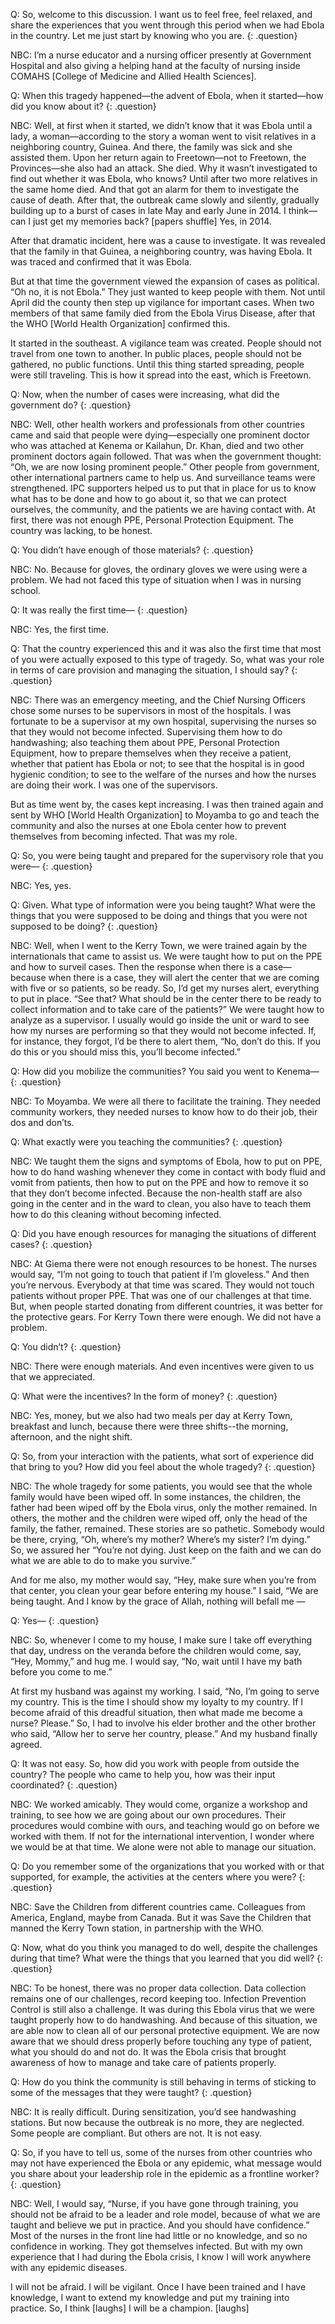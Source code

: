 Q: So, welcome to this discussion. I want us to feel free, feel relaxed, and share the experiences that you went through this period when we had Ebola in the country. Let me just start by knowing who you are.
{: .question}

NBC: I’m a nurse educator and a nursing officer presently at Government Hospital and also giving a helping hand at the faculty of nursing inside COMAHS [College of Medicine and Allied Health Sciences].

Q: When this tragedy happened—the advent of Ebola, when it started—how did you know about it?
{: .question}

NBC: Well, at first when it started, we didn’t know that it was Ebola until a lady, a woman—according to the story a woman went to visit relatives in a neighboring country, Guinea. And there, the family was sick and she assisted them. Upon her return again to Freetown—not to Freetown, the Provinces—she also had an attack. She died. Why it wasn’t investigated to find out whether it was Ebola, who knows? Until after two more relatives in the same home died. And that got an alarm for them to investigate the cause of death. After that, the outbreak came slowly and silently, gradually building up to a burst of cases in late May and early June in 2014. I think—can I just get my memories back? [papers shuffle] Yes, in 2014.

After that dramatic incident, here was a cause to investigate. It was revealed that the family in that Guinea, a neighboring country, was having Ebola. It was traced and confirmed that it was Ebola.

But at that time the government viewed the expansion of cases as political. “Oh no, it is not Ebola.” They just wanted to keep people with them. Not until April did the county then step up vigilance for important cases. When two members of that same family died from the Ebola Virus Disease, after that the WHO [World Health Organization] confirmed this.

It started in the southeast. A vigilance team was created. People should not travel from one town to another. In public places, people should not be gathered, no public functions. Until this thing started spreading, people were still traveling. This is how it spread into the east, which is Freetown.

Q: Now, when the number of cases were increasing, what did the government do?
{: .question}

NBC: Well, other health workers and professionals from other countries came and said that people were dying—especially one prominent doctor who was attached at Kenema or Kailahun, Dr. Khan, died and two other prominent doctors again followed. That was when the government thought: “Oh, we are now losing prominent people.” Other people from government, other international partners came to help us. And surveillance teams were strengthened. IPC supporters helped us to put that in place for us to know what has to be done and how to go about it, so that we can protect ourselves, the community, and the patients we are having contact with. At first, there was not enough PPE, Personal Protection Equipment. The country was lacking, to be honest.

Q: You didn’t have enough of those materials?
{: .question}

NBC: No. Because for gloves, the ordinary gloves we were using were a problem. We had not faced this type of situation when I was in nursing school.

Q: It was really the first time—
{: .question}

NBC: Yes, the first time.

Q: That the country experienced this and it was also the first time that most of you were actually exposed to this type of tragedy. So, what was your role in terms of care provision and managing the situation, I should say?
{: .question}

NBC: There was an emergency meeting, and the Chief Nursing Officers chose some nurses to be supervisors in most of the hospitals. I was fortunate to be a supervisor at my own hospital, supervising the nurses so that they would not become infected. Supervising them how to do handwashing; also teaching them about PPE, Personal Protection Equipment, how to prepare themselves when they receive a patient, whether that patient has Ebola or not; to see that the hospital is in good hygienic condition; to see to the welfare of the nurses and how the nurses are doing their work. I was one of the supervisors.

But as time went by, the cases kept increasing. I was then trained again and sent by WHO [World Health Organization] to Moyamba to go and teach the community and also the nurses at one Ebola center how to prevent themselves from becoming infected. That was my role.

Q: So, you were being taught and prepared for the supervisory role that you were—
{: .question}

NBC: Yes, yes.

Q: Given. What type of information were you being taught? What were the things that you were supposed to be doing and things that you were not supposed to be doing?
{: .question}

NBC: Well, when I went to the Kerry Town, we were trained again by the internationals that came to assist us. We were taught how to put on the PPE and how to surveil cases. Then the response when there is a case—because when there is a case, they will alert the center that we are coming with five or so patients, so be ready. So, I’d get my nurses alert, everything to put in place. “See that? What should be in the center there to be ready to collect information and to take care of the patients?” We were taught how to analyze as a supervisor.  I usually would go inside the unit or ward to see how my nurses are performing so that they would not become infected. If, for instance, they forgot, I’d be there to alert them, “No, don’t do this. If you do this or you should miss this, you’ll become infected.”

Q:  How did you mobilize the communities? You said you went to Kenema—
{: .question}

NBC: To Moyamba. We were all there to facilitate the training. They needed community workers, they needed nurses to know how to do their job, their dos and don’ts.

Q: What exactly were you teaching the communities?
{: .question}

NBC: We taught them the signs and symptoms of Ebola, how to put on PPE, how to do hand washing whenever they come in contact with body fluid and vomit from patients, then how to put on the PPE and how to remove it so that they don’t become infected. Because the non-health staff are also going in the center and in the ward to clean, you also have to teach them how to do this cleaning without becoming infected.

Q: Did you have enough resources for managing the situations of different cases?
{: .question}

NBC: At Giema there were not enough resources to be honest. The nurses would say, “I’m not going to touch that patient if I’m gloveless.” And then you’re nervous. Everybody at that time was scared. They would not touch patients without proper PPE. That was one of our challenges at that time. But, when people started donating from different countries, it was better for the protective gears. For Kerry Town there were enough. We did not have a problem.

Q: You didn’t?
{: .question}

NBC: There were enough materials. And even incentives were given to us that we appreciated.

Q: What were the incentives? In the form of money?
{: .question}

NBC: Yes, money, but we also had two meals per day at Kerry Town, breakfast and lunch, because there were three shifts--the morning, afternoon, and the night shift.

Q: So, from your interaction with the patients, what sort of experience did that bring to you? How did you feel about the whole tragedy?
{: .question}

NBC: The whole tragedy for some patients, you would see that the whole family would have been wiped off. In some instances, the children, the father had been wiped off by the Ebola virus, only the mother remained. In others, the mother and the children were wiped off, only the head of the family, the father, remained. These stories are so pathetic. Somebody would be there, crying, “Oh, where’s my mother? Where’s my sister? I’m dying.” So, we assured her  “You’re not dying. Just keep on the faith and we can do what we are able to do to make you survive.”

And for me also, my mother would say, “Hey, make sure when you’re from that center, you clean your gear before entering my house.” I said, “We are being taught. And I know by the grace of Allah, nothing will befall me —

Q: Yes—
{: .question}

NBC: So, whenever I come to my house, I make sure I take off everything that day, undress on the veranda before the children would come, say, “Hey, Mommy,” and hug me. I would say, “No, wait until I have my bath before you come to me.”

At first my husband was against my working. I said, “No, I’m going to serve my country. This is the time I should show my loyalty to my country. If I become afraid of this dreadful situation, then what made me become a nurse? Please.” So, I had to involve his elder brother and the other brother who said, “Allow her to serve her country, please.” And my husband finally agreed.

Q: It was not easy. So, how did you work with people from outside the country? The people who came to help you, how was their input coordinated?
{: .question}

NBC: We worked amicably. They would come, organize a workshop and training, to see how we are going about our own procedures. Their procedures would combine with ours, and teaching would go on before we worked with them. If not for the international intervention, I wonder where we would be at that time. We alone were not able to manage our situation.

Q: Do you remember some of the organizations that you worked with or that supported, for example, the activities at the centers where you were?
{: .question}

NBC: Save the Children from different countries came. Colleagues from America, England, maybe from Canada. But it was Save the Children that manned the Kerry Town station, in partnership with the WHO.

Q: Now, what do you think you managed to do well, despite the challenges during that time? What were the things that you learned that you did well?
{: .question}

NBC: To be honest, there was no proper data collection. Data collection remains one of our challenges, record keeping too. Infection Prevention Control is still also a challenge. It was during this Ebola virus that we were taught properly how to do handwashing. And because of this situation, we are able now to clean all of our personal protective equipment. We are now aware that we should dress properly before touching any type of patient, what you should do and not do. It was the Ebola crisis that brought awareness of how to manage and take care of patients properly.

Q: How do you think the community is still behaving in terms of sticking to some of the messages that they were taught?
{: .question}

NBC: It is really difficult. During sensitization, you’d see handwashing stations. But now because the outbreak is no more, they are neglected. Some people are compliant. But others are not. It is not easy.

Q: So, if you have to tell us, some of the nurses from other countries who may not have experienced the Ebola or any epidemic, what message would you share about your leadership role in the epidemic as a frontline worker?
{: .question}

NBC: Well, I would say, “Nurse, if you have gone through training, you should not be afraid to be a leader and role model, because of what we are taught and believe we put in practice. And you should have confidence.” Most of the nurses in the front line had little or no knowledge, and so no confidence in working. They got themselves infected. But with my own experience that I had during the Ebola crisis, I know I will work anywhere with any epidemic diseases.

I will not be afraid. I will be vigilant. Once I have been trained and I have knowledge, I want to extend my knowledge and put my training into practice. So, I think [laughs] I will be a champion. [laughs]
